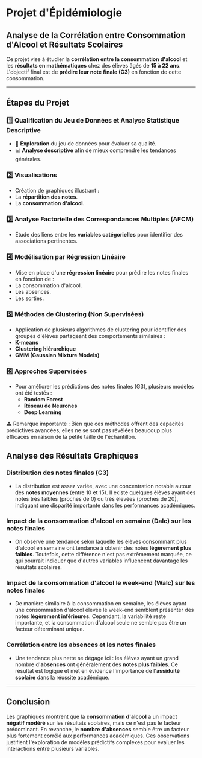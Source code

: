 # Projet d'Épidémiologie  
## Analyse de la Corrélation entre Consommation d'Alcool et Résultats Scolaires  

Ce projet vise à étudier la **corrélation entre la consommation d'alcool** et les **résultats en mathématiques** chez des élèves âgés de **15 à 22 ans**. L'objectif final est de **prédire leur note finale (G3)** en fonction de cette consommation.  

---

## Étapes du Projet  

### 1️⃣ **Qualification du Jeu de Données et Analyse Statistique Descriptive**  
- 🔎 **Exploration** du jeu de données pour évaluer sa qualité.  
- 📊 **Analyse descriptive** afin de mieux comprendre les tendances générales.  

### 2️⃣ **Visualisations**  
   -  Création de graphiques illustrant :  
   - La **répartition des notes**.  
   - La **consommation d'alcool**.  

### 3️⃣ **Analyse Factorielle des Correspondances Multiples (AFCM)**  
- Étude des liens entre les **variables catégorielles** pour identifier des associations pertinentes.  

### 4️⃣ **Modélisation par Régression Linéaire**  
   - Mise en place d'une **régression linéaire** pour prédire les notes finales en fonction de :  
   - La consommation d'alcool.  
   - Les absences.  
   - Les sorties.  

### 5️⃣ **Méthodes de Clustering (Non Supervisées)**  
   - Application de plusieurs algorithmes de clustering pour identifier des groupes d'élèves partageant des comportements similaires :  
   - **K-means**  
   - **Clustering hiérarchique**  
   - **GMM (Gaussian Mixture Models)**  

### 6️⃣ **Approches Supervisées**  
- Pour améliorer les prédictions des notes finales (G3), plusieurs modèles ont été testés :  
   -  **Random Forest**  
   -  **Réseau de Neurones**  
   -  **Deep Learning**
     
⚠️ Remarque importante : Bien que ces méthodes offrent des capacités prédictives avancées, elles ne se sont pas révélées beaucoup plus efficaces en raison de la petite taille de l'échantillon. 

## Analyse des Résultats Graphiques  

###  **Distribution des notes finales (G3)**  
- La distribution est assez variée, avec une concentration notable autour des **notes moyennes** (entre 10 et 15). Il existe quelques élèves ayant des notes très faibles (proches de 0) ou très élevées (proches de 20), indiquant une disparité importante dans les performances académiques.  

###  **Impact de la consommation d'alcool en semaine (Dalc) sur les notes finales**  
- On observe une tendance selon laquelle les élèves consommant plus d'alcool en semaine ont tendance à obtenir des notes **légèrement plus faibles**. Toutefois, cette différence n'est pas extrêmement marquée, ce qui pourrait indiquer que d'autres variables influencent davantage les résultats scolaires.  

###  **Impact de la consommation d'alcool le week-end (Walc) sur les notes finales**  
- De manière similaire à la consommation en semaine, les élèves ayant une consommation d'alcool élevée le week-end semblent présenter des notes **légèrement inférieures**. Cependant, la variabilité reste importante, et la consommation d'alcool seule ne semble pas être un facteur déterminant unique.  

###  **Corrélation entre les absences et les notes finales**  
- Une tendance plus nette se dégage ici : les élèves ayant un grand nombre d'**absences** ont généralement des **notes plus faibles**. Ce résultat est logique et met en évidence l'importance de l'**assiduité scolaire** dans la réussite académique.  

---

##  Conclusion  
Les graphiques montrent que la **consommation d'alcool** a un impact **négatif modéré** sur les résultats scolaires, mais ce n'est pas le facteur prédominant. En revanche, le **nombre d'absences** semble être un facteur plus fortement corrélé aux performances académiques. Ces observations justifient l'exploration de modèles prédictifs complexes pour évaluer les interactions entre plusieurs variables.
